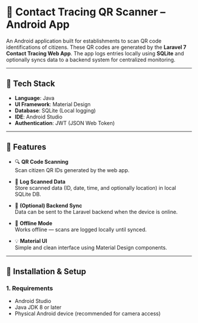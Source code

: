 # 📱 Contact Tracing QR Scanner – Android App

An Android application built for establishments to scan QR code identifications of citizens. These QR codes are generated by the **Laravel 7 Contact Tracing Web App**. The app logs entries locally using **SQLite** and optionally syncs data to a backend system for centralized monitoring.

---

## 🧰 Tech Stack

- **Language**: Java
- **UI Framework**: Material Design
- **Database**: SQLite (Local logging)
- **IDE**: Android Studio
- **Authentication**: JWT (JSON Web Token)

---

## 🚀 Features

- 🔍 **QR Code Scanning**  
  Scan citizen QR IDs generated by the web app.

- 📝 **Log Scanned Data**  
  Store scanned data (ID, date, time, and optionally location) in local SQLite DB.

- 📡 **(Optional) Backend Sync**  
  Data can be sent to the Laravel backend when the device is online.

- 📴 **Offline Mode**  
  Works offline — scans are logged locally until synced.

- 💡 **Material UI**  
  Simple and clean interface using Material Design components.

---

## 📱 Installation & Setup

### 1. Requirements

- Android Studio
- Java JDK 8 or later
- Physical Android device (recommended for camera access)
